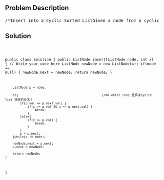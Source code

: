 <!--
<style>
  body { font-family: Arial, sans-serif; }
  .container { max-width: 700px; margin: 0 auto; padding: 10px; }
  .comment-block { background-color: #f9f9f9; padding: 10px; border-left: 5px solid #ccc; overflow-wrap: break-word; white-space: pre-wrap; }
  .code-block { background-color: #f4f4f4; padding: 10px; border: 1px solid #ddd; overflow-wrap: break-word; white-space: pre-wrap; }
</style>
-->

<div class='container'>
<h2>Problem Description</h2>
<div class='comment-block'>
<pre>
/*Insert into a Cyclic Sorted ListGiven a node from a cyclic linked list which has been sorted,write a function to insert a value into the list such that it remains acyclic sorted list.The given node can be any single node in the list. Return the inserted newnode.Notice3->5->1 is a cyclic list, so 3 is next node of 1.3->5->1 is same with 5->1->3ExampleGiven a list, and insert a value 4:3->5->1Return 5->1->3->4*//*解题要义：本题要意在于sorted:分两种情况：1. 3->5： 顺序， 只有当  3<=x<=5 才插入          2. 5->1： 逆序， 只有当  x >= 5 才插入*/          /** * Definition for ListNode * public class ListNode { *     int val; *     ListNode next; *     ListNode(int x) { *         val = x; *         next = null; *     } * } */    /**     * @param node a list node in the list     * @param x an integer     * @return the inserted new list node     */</pre>
</div>

<h2>Solution</h2>
<div class='code-block'>
<pre><code class='language-java'>


public class Solution {
    public ListNode insert(ListNode node, int x) {
        // Write your code here
        ListNode newNode = new ListNode(x);
        if(node == null) {
            newNode.next = newNode;
            return newNode;
        }
        
        ListNode p = node;

        do{												//do while loop 是解决cyclic list 很好的办法！
            if(p.val <= p.next.val) {
                if(x >= p.val && x <= p.next.val) {
                    break;
                }
            }else{
                if(x >= p.val) {
                    break;
                }
            }
            p = p.next;
        }while(p != node);
        
        newNode.next = p.next;
        p.next = newNode;
        
        return newNode;
    }
}</code></pre>
</div>
</div>
